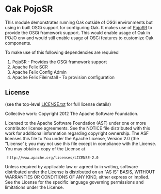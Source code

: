 Oak PojoSR
==========

This module demonstrates running Oak outside of OSGi environments but using in built OSGi
support for configuring Oak. It makes use of [PojoSR][1] to provide the OSGi framework
support. This would enable usage of Oak in POJO env and would still enable usage of OSGi features
to customize Oak components.

To make use of this following dependencies are required

1. PojoSR - Provides the OSGi framework support
2. Apache Felix SCR
3. Apache Felix Config Admin
4. Apache Felix Fileinstall - To provision configuration

[1]: https://code.google.com/p/pojosr/

License
-------

(see the top-level [LICENSE.txt](../LICENSE.txt) for full license details)

Collective work: Copyright 2012 The Apache Software Foundation.

Licensed to the Apache Software Foundation (ASF) under one or more
contributor license agreements.  See the NOTICE file distributed with
this work for additional information regarding copyright ownership.
The ASF licenses this file to You under the Apache License, Version 2.0
(the "License"); you may not use this file except in compliance with
the License.  You may obtain a copy of the License at

     http://www.apache.org/licenses/LICENSE-2.0

Unless required by applicable law or agreed to in writing, software
distributed under the License is distributed on an "AS IS" BASIS,
WITHOUT WARRANTIES OR CONDITIONS OF ANY KIND, either express or implied.
See the License for the specific language governing permissions and
limitations under the License.
